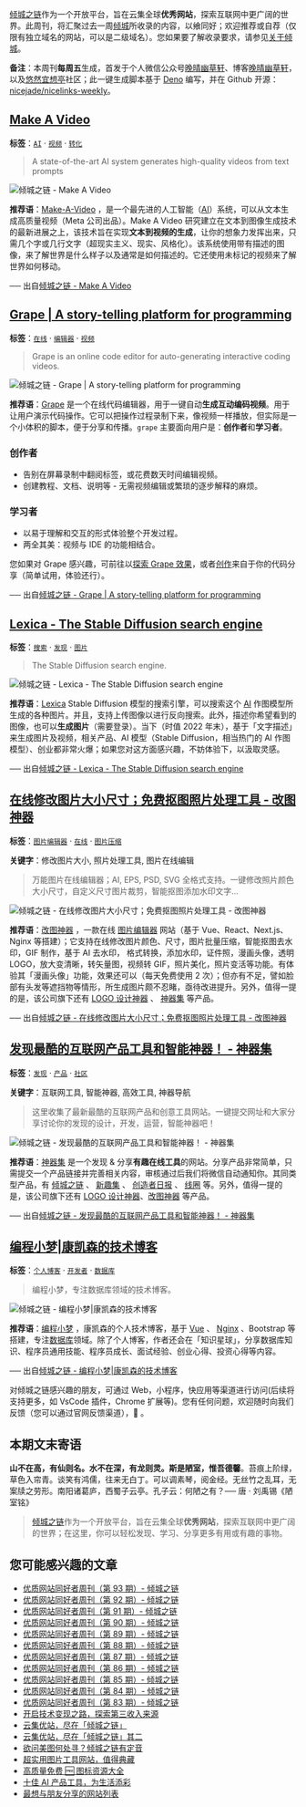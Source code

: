 [倾城之链](https://link.niceshare.site/)作为一个开放平台，旨在云集全球**优秀网站**，探索互联网中更广阔的世界。此周刊，将汇聚过去一周[倾城](https://nicelinks.site/?utm_source=weekly)所收录的内容，以飨同好；欢迎推荐或自荐（仅限有独立域名的网站，可以是二级域名）。您如果要了解收录要求，请参见[关于倾城](https://nicelinks.site/about?utm_source=weekly)。

**备注**：本周刊**每周五**生成，首发于个人微信公众号[晚晴幽草轩](https://mp.weixin.qq.com/mp/appmsgalbum?__biz=MzI5MDIwMzM2Mg==&action=getalbum&album_id=1530765143352082433&scene=173&from_msgid=2650641087&from_itemidx=1&count=3#wechat_redirect)、博客[晚晴幽草轩](https://www.jeffjade.com)，以及[悠然宜想亭](https://forum.lovejade.cn/)社区；此一键生成脚本基于 [Deno](https://nicelinks.site/post/602d30aad099ff5688618591) 编写，并在 Github 开源：[nicejade/nicelinks-weekly](https://github.com/nicejade/nicelinks-weekly)。

## [Make A Video](https://nicelinks.site/post/6388b6d16584a1758339bf0d)

**标签**：[`AI`](https://nicelinks.site/tags/AI) · [`视频`](https://nicelinks.site/tags/视频) · [`转化`](https://nicelinks.site/tags/转化)

> A state-of-the-art AI system generates high-quality videos from text prompts

![倾城之链 - Make A Video](https://nicelinks.oss-cn-shenzhen.aliyuncs.com/makeavideo.studio.png?x-oss-process=style/png2jpg)

**推荐语**：[Make-A-Video](https://makeavideo.studio/) ，是一个最先进的人工智能（[AI](https://nicelinks.site/tags/AI)）系统，可以从文本生成高质量视频（Meta 公司出品）。Make A Video 研究建立在文本到图像生成技术的最新进展之上，该技术旨在实现**文本到视频的生成**，让你的想象力发挥出来，只需几个字或几行文字（超现实主义、现实、风格化）。该系统使用带有描述的图像，来了解世界是什么样子以及通常是如何描述的。它还使用未标记的视频来了解世界如何移动。

── 出自[倾城之链 - Make A Video](https://nicelinks.site/post/6388b6d16584a1758339bf0d)

## [Grape | A story-telling platform for programming](https://nicelinks.site/post/638897f06584a1758339b9ad)

**标签**：[`在线`](https://nicelinks.site/tags/在线) · [`编辑器`](https://nicelinks.site/tags/编辑器) · [`视频`](https://nicelinks.site/tags/视频)

> Grape is an online code editor for auto-generating interactive coding videos.

![倾城之链 - Grape | A story-telling platform for programming](https://nicelinks.oss-cn-shenzhen.aliyuncs.com/www.grape.codes.png?x-oss-process=style/png2jpg)

**推荐语**：[Grape](:=https://www.grape.codes/) 是一个在线代码编辑器，用于一键自动**生成互动编码视频**。用于让用户演示代码操作。它可以把操作过程录制下来，像视频一样播放，但实际是一个小体积的脚本，便于分享和传播。`grape` 主要面向用户是：**创作者**和**学习者**。

### 创作者

- 告别在屏幕录制中翻阅标签，或花费数天时间编辑视频。
- 创建教程、文档、说明等 - 无需视频编辑或繁琐的逐步解释的麻烦。

### 学习者

- 以易于理解和交互的形式体验整个开发过程。
- 两全其美：视频与 IDE 的功能相结合。

您如果对 Grape 感兴趣，可前往以[探索 Grape 效果](https://www.grape.codes/explore)，或者[创作](https://www.grape.codes/create)来自于你的代码分享（简单试用，体验还行）。

── 出自[倾城之链 - Grape | A story-telling platform for programming](https://nicelinks.site/post/638897f06584a1758339b9ad)

## [Lexica - The Stable Diffusion search engine](https://nicelinks.site/post/638892f56584a1758339b95b)

**标签**：[`搜索`](https://nicelinks.site/tags/搜索) · [`发现`](https://nicelinks.site/tags/发现) · [`图片`](https://nicelinks.site/tags/图片)

> The Stable Diffusion search engine.

![倾城之链 - Lexica - The Stable Diffusion search engine](https://nicelinks.oss-cn-shenzhen.aliyuncs.com/lexica.art.png?x-oss-process=style/png2jpg)

**推荐语**：[Lexica](https://lexica.art/) Stable Diffusion 模型的搜索引擎，可以搜索这个 [AI](https://nicelinks.site/tags/AI) 作图模型所生成的各种图片。并且，支持上传图像以进行反向搜索。此外，描述你希望看到的图像，也可以**生成图片**（需要登录）。当下（时值 2022 年末），基于「文字描述」来生成图片及视频，相关产品、AI 模型（Stable Diffusion，相当热门的 AI 作图模型）、创业都非常火爆；如果您对这方面感兴趣，不妨体验下，以汲取灵感。

── 出自[倾城之链 - Lexica - The Stable Diffusion search engine](https://nicelinks.site/post/638892f56584a1758339b95b)

## [在线修改图片大小尺寸；免费抠图照片处理工具 - 改图神器](https://nicelinks.site/post/6387730b6584a1758339af81)

**标签**：[`图片编辑器`](https://nicelinks.site/tags/图片编辑器) · [`在线`](https://nicelinks.site/tags/在线) · [`图片压缩`](https://nicelinks.site/tags/图片压缩)

**关键字**：修改图片大小, 照片处理工具, 图片在线编辑

> 万能图片在线编辑器；AI, EPS, PSD, SVG 全格式支持。一键修改照片颜色大小尺寸，自定义尺寸图片裁剪，智能抠图添加水印文字...

![倾城之链 - 在线修改图片大小尺寸；免费抠图照片处理工具 - 改图神器](https://nicelinks.oss-cn-shenzhen.aliyuncs.com/img.logosc.cn.png?x-oss-process=style/png2jpg)

**推荐语**：[改图神器](https://img.logosc.cn/) ，一款在线 [图片编辑器](https://nicelinks.site/tags/图片编辑器) 网站（基于 Vue、React、Next.js、Nginx 等搭建）；它支持在线修改图片颜色、尺寸，图片批量压缩，智能抠图去水印，GIF 制作，基于 AI 去水印， 格式转换，添加水印，证件照，漫画头像，透明 LOGO，放大变清晰，转矢量图，视频转 GIF，照片美化，照片变活等功能。有体验其「漫画头像」功能，效果还可以（每天免费使用 2 次）；但亦有不足，譬如脸部有头发等遮挡物等情形，所生成图片颇不忍睹，亟待改进提升。另外，值得一提的是，该公司旗下还有 [LOGO 设计神器](https://nicelinks.site/post/626e6b287d02b74eba0f09c2) 、 [神器集](https://hao.logosc.cn/) 等产品。

── 出自[倾城之链 - 在线修改图片大小尺寸；免费抠图照片处理工具 - 改图神器](https://nicelinks.site/post/6387730b6584a1758339af81)

## [发现最酷的互联网产品工具和智能神器！ - 神器集](https://nicelinks.site/post/63876dc76584a1758339ae7f)

**标签**：[`发现`](https://nicelinks.site/tags/发现) · [`产品`](https://nicelinks.site/tags/产品) · [`社区`](https://nicelinks.site/tags/社区)

**关键字**：互联网工具, 智能神器, 高效工具, 神器导航

> 这里收集了最新最酷的互联网产品和创意工具网站。一键提交网址和大家分享讨论你的发现的设计，开发，运营，智能神器吧！

![倾城之链 - 发现最酷的互联网产品工具和智能神器！ - 神器集](https://nicelinks.oss-cn-shenzhen.aliyuncs.com/hao.logosc.cn.png?x-oss-process=style/png2jpg)

**推荐语**：[神器集](https://hao.logosc.cn/) 是一个发现 & 分享**有趣在线工具**的网站。分享产品非常简单，只需提交一个产品链接并完善相关内容，审核通过后我们将微信自动通知你。其同类型产品，有 [倾城之链](https://nicelinks.site) 、 [新趣集](https://nicelinks.site/post/604a16ec5f9af714fe21dcc8) 、 [创造者日报](https://nicelinks.site/post/5db1d4aba7d64d01501bc72a) 、 [线圈](https://nicelinks.site/post/631ebcae6d57c401f21d6713) 等。另外，值得一提的是，该公司旗下还有 [LOGO 设计神器](https://nicelinks.site/post/626e6b287d02b74eba0f09c2)、[改图神器](https://nicelinks.site/post/6387730b6584a1758339af81) 等产品。

── 出自[倾城之链 - 发现最酷的互联网产品工具和智能神器！ - 神器集](https://nicelinks.site/post/63876dc76584a1758339ae7f)

## [编程小梦|康凯森的技术博客](https://nicelinks.site/post/6386e3416584a1758339a79f)

**标签**：[`个人博客`](https://nicelinks.site/tags/个人博客) · [`开发者`](https://nicelinks.site/tags/开发者) · [`数据库`](https://nicelinks.site/tags/数据库)

> 编程小梦，专注数据库领域的技术博客。

![倾城之链 - 编程小梦|康凯森的技术博客](https://nicelinks.oss-cn-shenzhen.aliyuncs.com/blog.bcmeng.com.png?x-oss-process=style/png2jpg)

**推荐语**：[编程小梦](https://blog.bcmeng.com/) ，康凯森的个人技术博客，基于 [Vue](https://nicelinks.site/post/5b1a221c0526c920d6dfaada) 、 [Nginx](https://nicelinks.site/post/6339a6aa35a9c117dacf2363) 、Bootstrap 等搭建，专注[数据库](https://nicelinks.site/tags/数据库)领域。除了个人博客，作者还会在「知识星球」，分享数据库知识、程序员通用技能、程序员成长、面试经验、创业心得、投资心得等内容。

── 出自[倾城之链 - 编程小梦|康凯森的技术博客](https://nicelinks.site/post/6386e3416584a1758339a79f)

对倾城之链感兴趣的朋友，可通过 Web，小程序，快应用等渠道进行访问(后续将支持更多，如 VsCode 插件，Chrome 扩展等)。您有任何问题，欢迎随时向我们反馈（您可以通过官网反馈渠道），🤲 。

## 本期文末寄语

**山不在高，有仙则名。水不在深，有龙则灵。斯是陋室，惟吾德馨**。苔痕上阶绿，草色入帘青。谈笑有鸿儒，往来无白丁。可以调素琴，阅金经。无丝竹之乱耳，无案牍之劳形。南阳诸葛庐，西蜀子云亭。孔子云：何陋之有？── 唐 · 刘禹锡《陋室铭》

> [倾城之链](https://link.niceshare.site/)作为一个开放平台，旨在云集全球**优秀网站**，探索互联网中更广阔的世界；在这里，你可以轻松发现、学习、分享更多有用或有趣的事物。

## 您可能感兴趣的文章

- [优质网站同好者周刊（第 93 期）- 倾城之链](https://link.niceshare.site/weekly-093/)
- [优质网站同好者周刊（第 92 期）- 倾城之链](https://link.niceshare.site/weekly-092/)
- [优质网站同好者周刊（第 91 期）- 倾城之链](https://link.niceshare.site/weekly-091/)
- [优质网站同好者周刊（第 90 期）- 倾城之链](https://link.niceshare.site/weekly-090/)
- [优质网站同好者周刊（第 89 期）- 倾城之链](https://link.niceshare.site/weekly-089/)
- [优质网站同好者周刊（第 88 期）- 倾城之链](https://link.niceshare.site/weekly-088/)
- [优质网站同好者周刊（第 87 期）- 倾城之链](https://link.niceshare.site/weekly-087/)
- [优质网站同好者周刊（第 86 期）- 倾城之链](https://link.niceshare.site/weekly-086/)
- [优质网站同好者周刊（第 85 期）- 倾城之链](https://link.niceshare.site/weekly-085/)
- [优质网站同好者周刊（第 84 期）- 倾城之链](https://link.niceshare.site/weekly-084/)
- [优质网站同好者周刊（第 83 期）- 倾城之链](https://link.niceshare.site/weekly-083/)
- [开启技术变现之路，探索第三收入来源](https://www.jeffjade.com/2020/11/17/173-talk-about-nice-links/)
- [云集优站，尽在「倾城之链」](https://www.jeffjade.com/2017/12/31/136-talk-about-nicelinks-site/)
- [云集优站，尽在「倾城之链」其二](https://www.jeffjade.com/2018/12/23/146-talk-about-nice-links/)
- [欲问美图何处寻？倾城之链有定音](https://www.jeffjade.com/2019/02/17/151-aweome-beautiful-picture-website-list/ "欲问美图何处寻？倾城之链有定音")
- [超实用图片工具网站，值得典藏](https://www.jeffjade.com/2020/07/27/165-aweome-picture-tool-website-list/)
- [高质量免费 🆓 图标资源大全](https://www.jeffjade.com/2020/09/11/169-high-quality-free-icon-resource-collection/)
- [十佳 AI 产品工具，为生活添彩](https://www.jeffjade.com/2020/09/23/170-list-of-top-20-ai-product-tools/)
- [最想与朋友分享的网站列表](https://www.jeffjade.com/2020/09/01/168-list-of-websites-i-most-want-to-share-with-my-friends/)

